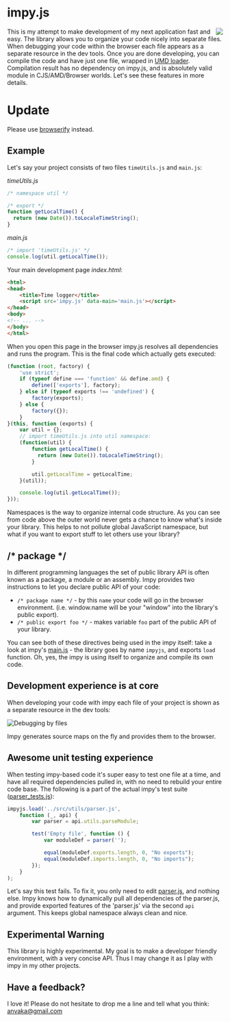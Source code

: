 impy.js
=======

<img src="https://raw.github.com/anvaka/impy.js/master/docs/assets/impy.png" align="right"></img>
This is my attempt to make development of my next application fast and easy.
The library allows you to organize your code nicely into separate files. When
debugging your code within the browser each file appears as a separate resource
in the dev tools. Once you are done developing, you can compile the code and have
just one file, wrapped in [UMD loader](https://github.com/umdjs/umd). Compilation
result has no dependency on impy.js, and is absolutely valid module in
CJS/AMD/Browser worlds. Let's see these features in more details.

Update
======

Please use [browserify](http://browserify.org/) instead.

Example
-------

Let's say your project consists of two files ```timeUtils.js``` and ```main.js```:

*timeUtils.js*
```javascript
/* namespace util */

/* export */
function getLocalTime() {
  return (new Date()).toLocaleTimeString();
}
```

*main.js*
```javascript
/* import 'timeUtils.js' */
console.log(util.getLocalTime());
```

Your main development page *index.html*:
```html
<html>
<head>
    <title>Time logger</title>
    <script src='impy.js' data-main='main.js'></script>
</head>
<body>
<!-- ... -->
</body>
</html>
```

When you open this page in the browser impy.js resolves all dependencies and runs the program. This is the final code which actually gets executed:
```javascript
(function (root, factory) {
    'use strict';
    if (typeof define === 'function' && define.amd) {
        define(['exports'], factory);
    } else if (typeof exports !== 'undefined') {
        factory(exports);
    } else {
        factory({});
    }
}(this, function (exports) {
    var util = {};
    // import timeUtils.js into util namespace:
    (function(util) {
        function getLocalTime() {
          return (new Date()).toLocaleTimeString();
        }

        util.getLocalTime = getLocalTime;
    }(util));

    console.log(util.getLocalTime());
}));
```

Namespaces is the way to organize internal code structure. As you can see from code above the outer world never gets a chance to know what's inside your library. This helps to not pollute global JavaScript namespace, but what if you want to export stuff to let others use your library?

/* package */
-------------
In different programming languages the set of public library API is often known as a package, a module or an assembly. Impy provides two instructions to let you declare public API of your code:

* ```/* package name */``` - by this ```name``` your code will go in the browser environment. (i.e. window.name will be your "window" into the library's public export).
* ```/* public export foo */``` - makes variable ```foo``` part of the public API of your library.

You can see both of these directives being used in the impy itself: take a look at impy's [main.js](https://github.com/anvaka/impy.js/blob/master/src/main.js#L1) - the library goes by name ```impyjs```, and exports ```load``` function. Oh, yes, the impy is using itself to organize and compile its own code.

Development experience is at core
---------------------------------

When developing your code with impy each file of your project is shown as a separate resource in the dev tools:

![Debugging by files](https://raw.github.com/anvaka/impy.js/master/docs/assets/impy_files.png)

Impy generates source maps on the fly and provides them to the browser.

Awesome unit testing experience
-------------------------------
When testing impy-based code it's super easy to test one file at a time, and have all required dependencies pulled in, with no need to rebuild your entire code base. The following is a part of the actual impy's test suite ([parser_tests.js](https://github.com/anvaka/impy.js/blob/master/tests/parser_tests.js#L4-L6)):

```javascript
impyjs.load('../src/utils/parser.js',
    function (_, api) {
        var parser = api.utils.parseModule;

        test('Empty file', function () {
            var moduleDef = parser('');

            equal(moduleDef.exports.length, 0, "No exports");
            equal(moduleDef.imports.length, 0, "No imports");
        });
    }
);
```
Let's say this test fails. To fix it, you only need to edit [parser.js](https://github.com/anvaka/impy.js/blob/master/src/utils/parser.js), and nothing else. Impy knows how to dynamically pull all dependencies of the parser.js, and provide exported features of the 'parser.js' via the second ```api``` argument. This keeps global namespace always clean and nice.


Experimental Warning
--------------------
This library is highly experimental. My goal is to make a developer friendly environment, with a very concise API. Thus I may change it as I play with impy in my other projects.

Have a feedback?
----------------
I love it! Please do not hesitate to drop me a line and tell what you think: anvaka@gmail.com
